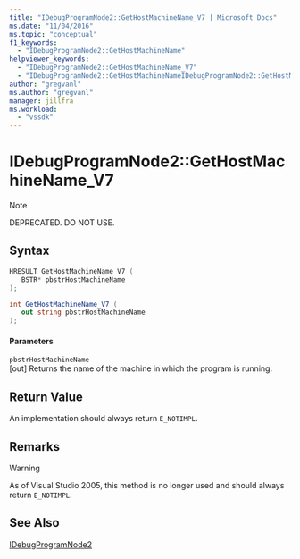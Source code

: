 ```yaml
---
title: "IDebugProgramNode2::GetHostMachineName_V7 | Microsoft Docs"
ms.date: "11/04/2016"
ms.topic: "conceptual"
f1_keywords: 
  - "IDebugProgramNode2::GetHostMachineName"
helpviewer_keywords: 
  - "IDebugProgramNode2::GetHostMachineName_V7"
  - "IDebugProgramNode2::GetHostMachineNameIDebugProgramNode2::GetHostMachineName"
author: "gregvanl"
ms.author: "gregvanl"
manager: jillfra
ms.workload: 
  - "vssdk"
---
```

# IDebugProgramNode2::GetHostMachineName_V7

> [!Note]
> DEPRECATED. DO NOT USE.

## Syntax

```cpp
HRESULT GetHostMachineName_V7 (
   BSTR* pbstrHostMachineName
);
```

```csharp
int GetHostMachineName_V7 (
   out string pbstrHostMachineName
);
```

#### Parameters

`pbstrHostMachineName`  
[out] Returns the name of the machine in which the program is running.

## Return Value

An implementation should always return `E_NOTIMPL`.

## Remarks

> [!WARNING]
> As of Visual Studio 2005, this method is no longer used and should always return `E_NOTIMPL`.

## See Also

[IDebugProgramNode2](../../../extensibility/debugger/reference/idebugprogramnode2.md)